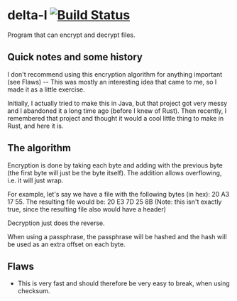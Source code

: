 # delta-l [![Build Status](https://travis-ci.org/LFalch/delta-l.svg?branch=master)](https://travis-ci.org/LFalch/delta-l)

Program that can encrypt and decrypt files.

## Quick notes and some history

I don't recommend using this encryption algorithm for anything important (see Flaws) --
This was mostly an interesting idea that came to me, so I made it as a little exercise.

Initially, I actually tried to make this in Java, but that project got very messy
and I abandoned it a long time ago (before I knew of Rust). Then recently, I remembered
that project and thought it would a cool little thing to make in Rust, and here it is.

## The algorithm

Encryption is done by taking each byte and adding with the previous byte
(the first byte will just be the byte itself). The addition allows overflowing,
i.e. it will just wrap.

For example, let's say we have a file with the following bytes (in hex): 20 A3 17 55.
The resulting file would be: 20 E3 7D 25 8B
(Note: this isn't exactly true, since the resulting file also would have a header)

Decryption just does the reverse.

When using a passphrase, the passphrase will be hashed and the hash will
be used as an extra offset on each byte.

## Flaws
- This is very fast and should therefore be very easy to break, when using checksum.
